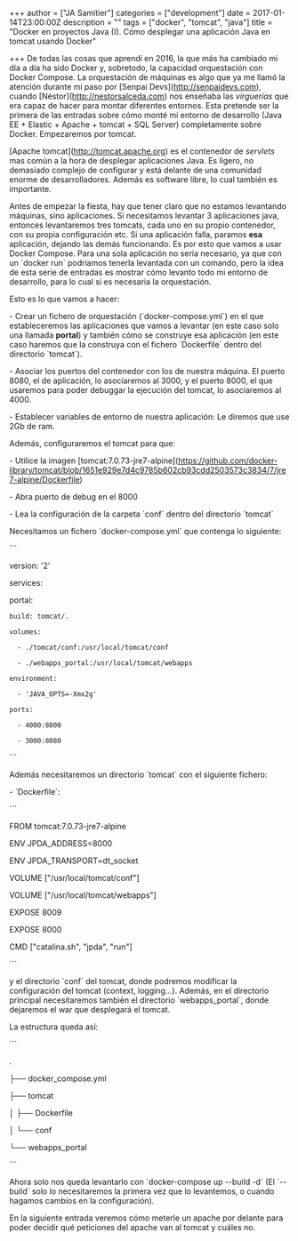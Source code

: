 +++
author = ["JA Samitier"]
categories = ["development"]
date = 2017-01-14T23:00:00Z
description = ""
tags = ["docker", "tomcat", "java"]
title = "Docker en proyectos Java (I). Cómo desplegar una aplicación Java en tomcat usando Docker"

+++
De todas las cosas que aprendí en 2016, la que más ha cambiado mi día a día ha sido Docker y, sobretodo, la capacidad orquestación con Docker Compose. La orquestación de máquinas es algo que ya me llamó la atención durante mi paso por \[Senpai Devs\](http://senpaidevs.com), cuando \[Néstor\](http://nestorsalceda.com) nos enseñaba las _virguerías_ que era capaz de hacer para montar diferentes entornos. Esta pretende ser la primera de las entradas sobre cómo monté mi entorno de desarrollo (Java EE + Elastic + Apache + tomcat + SQL Server) completamente sobre Docker. Empezaremos por tomcat.

\[Apache tomcat\](http://tomcat.apache.org) es el contenedor de _servlets_ mas común a la hora de desplegar aplicaciones Java. Es ligero, no demasiado complejo de configurar y está delante de una comunidad enorme de desarrolladores. Además es software libre, lo cual también es importante.

Antes de empezar la fiesta, hay que tener claro que no estamos levantando máquinas, sino aplicaciones. Si necesitamos levantar 3 aplicaciones java, entonces levantaremos tres tomcats, cada uno en su propio contenedor, con su propia configuración etc. Si una aplicación falla, paramos **esa** aplicación, dejando las demás funcionando. Es por esto que vamos a usar Docker Compose. Para una sola aplicación no sería necesario, ya que con un \`docker run\` podríamos tenerla levantada con un comando, pero la idea de esta serie de entradas es mostrar cómo levanto todo mi entorno de desarrollo, para lo cual si es necesaria la orquestación.

Esto es lo que vamos a hacer:

\- Crear un fichero de orquestación (\`docker-compose.yml\`) en el que estableceremos las aplicaciones que vamos a levantar (en este caso solo una llamada **portal**) y también cómo se construye esa aplicación (en este caso haremos que la construya con el fichero \`Dockerfile\` dentro del directorio \`tomcat\`).

\- Asociar los puertos del contenedor con los de nuestra máquina. El puerto 8080, el de aplicación, lo asociaremos al 3000, y el puerto 8000, el que usaremos para poder debuggar la ejecución del tomcat, lo asociaremos al 4000.

\- Establecer variables de entorno de nuestra aplicación: Le diremos que use 2Gb de ram.

Además, configuraremos el tomcat para que:

\- Utilice la imagen \[tomcat:7.0.73-jre7-alpine\](https://github.com/docker-library/tomcat/blob/1651e929e7d4c9785b602cb93cdd2503573c3834/7/jre7-alpine/Dockerfile)

\- Abra puerto de debug en el 8000

\- Lea la configuración de la carpeta \`conf\` dentro del directorio \`tomcat\`

Necesitamos un fichero \`docker-compose.yml\` que contenga lo siguiente:

\`\`\`

version: '2'

services:

  portal:

    build: tomcat/.

    volumes:

      - ./tomcat/conf:/usr/local/tomcat/conf

      - ./webapps_portal:/usr/local/tomcat/webapps

    environment:

      - 'JAVA_OPTS=-Xmx2g'

    ports:

      - 4000:8000

      - 3000:8080

\`\`\`

Además necesitaremos un directorio \`tomcat\` con el siguiente fichero:

\- \`Dockerfile\`:

\`\`\`

FROM tomcat:7.0.73-jre7-alpine

ENV JPDA_ADDRESS=8000

ENV JPDA_TRANSPORT=dt_socket

VOLUME \["/usr/local/tomcat/conf"\]

VOLUME \["/usr/local/tomcat/webapps"\]

EXPOSE 8009

EXPOSE 8000

CMD \["catalina.sh", "jpda", "run"\]

\`\`\`

y el directorio \`conf\` del tomcat, donde podremos modificar la configuración del tomcat (context, logging...). Además, en el directorio principal necesitaremos también el directorio \`webapps_portal\`, donde dejaremos el war que desplegará el tomcat.

La estructura queda así:

\`\`\`

.

├── docker_compose.yml

├── tomcat

│   ├── Dockerfile

│   └── conf

└── webapps_portal

\`\`\`

Ahora solo nos queda levantarlo con \`docker-compose up --build -d\` (El \`--build\` solo lo necesitaremos la primera vez que lo levantemos, o cuando hagamos cambios en la configuración).

En la siguiente entrada veremos cómo meterle un apache por delante para poder decidir qué peticiones del apache van al tomcat y cuáles no.